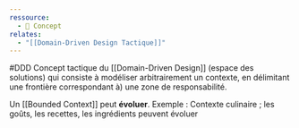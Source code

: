 ```yaml
---
ressource:
  - 🧠 Concept
relates:
  - "[[Domain-Driven Design Tactique]]"
---
```


#DDD
Concept tactique du [[Domain-Driven Design]] (espace des solutions) qui consiste à modéliser arbitrairement un contexte, en délimitant une frontière correspondant à) une zone de responsabilité.

Un [[Bounded Context]] peut **évoluer**.
Exemple : Contexte culinaire ; les goûts, les recettes, les ingrédients peuvent évoluer





